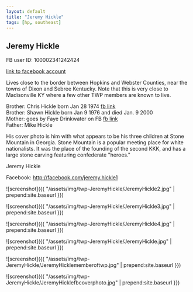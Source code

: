 ```yaml
---
layout: default
title: "Jeremy Hickle"
tags: [hp, southeast]
---
```



## Jeremy Hickle
FB user ID: 100002341242424[link to facebook account](https://www.facebook.com/100002341242424)Lives close to the border between Hopkins and Webster Counties, near the towns of Dixon and Sebree Kentucky. Note that this is very close to Madisonville KY where a few other TWP members are known to live.Brother: Chris Hickle born Jan 28 1974 [fb link](https://www.facebook.com/100011410419736)  Brother: Shawn Hickle born Jan 9 1976 and died Jan. 9 2000  Mother: goes by Faye Drinkwater on FB [fb link](https://www.facebook.com/100006446293008)  Father: Mike Hickle  His cover photo is him with what appears to be his three children at Stone Mountain in Georgia.  Stone Mountain is a popular meeting place for white nationalists.  It was the place of the founding of the second KKK, and has a large stone carving featuring confederate "heroes."


 Jeremy Hickle


Facebook: http://facebook.com/jeremy.hickle1





![screenshot]({{ "/assets/img/twp-JeremyHickle/JeremyHickle2.jpg" | prepend:site.baseurl }})


![screenshot]({{ "/assets/img/twp-JeremyHickle/JeremyHickle3.jpg" | prepend:site.baseurl }})


![screenshot]({{ "/assets/img/twp-JeremyHickle/JeremyHickle4.jpg" | prepend:site.baseurl }})


![screenshot]({{ "/assets/img/twp-JeremyHickle/JeremyHickle.jpg" | prepend:site.baseurl }})


![screenshot]({{ "/assets/img/twp-JeremyHickle/JeremyHicklememberoftwp.jpg" | prepend:site.baseurl }})


![screenshot]({{ "/assets/img/twp-JeremyHickle/JeremyHicklefbcoverphoto.jpg" | prepend:site.baseurl }})